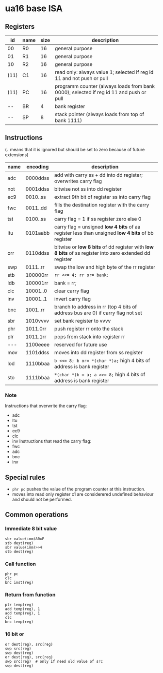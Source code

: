 # ua16 base ISA
## Registers
| id | name | size | description                                                                            |
| -- | ---- | ---- | -------------------------------------------------------------------------------------- |
| 00 |  R0  | 16   | general purpose                                                                        |
| 01 |  R1  | 16   | general purpose                                                                        |
| 10 |  R2  | 16   | general purpose                                                                        |
|(11)|  C1  | 16   | read only: always value 1; selected if reg id 11 and not push or pull                  |
|(11)|  PC  | 16   | programm counter (always loads from bank 0000); selected if reg id 11 and push or pull |
| -- |  BR  | 4    | bank register                                                                          |
| -- |  SP  | 8    | stack pointer (always loads from top of bank 1111)                                     |

## Instructions
(`.` means that it is ignored but should be set to zero because of future extensions)

| name | encoding | description                                                                       |
| ---- | -------- | --------------------------------------------------------------------------------- |
| adc  | 0000ddss | add with carry ss + dd into dd register; overwrites carry flag                    |
| not  | 0001ddss | bitwise not ss into dd register                                                   |
| ec9  | 0010..ss | extract 9th bit of register ss into carry flag                                    |
| fwc  | 0011..dd | fills the destination register with the carry flag                                |
| tst  | 0100..ss | carry flag = 1 if ss register zero else 0                                         |
| ltu  | 0101aabb | carry flag = unsigned **low 4 bits** of aa register less than unsigned **low 4 bits** of bb register        |
| orr  | 0110ddss | bitwise or **low 8 bits** of dd register with **low 8 bits** of ss register into zero extended dd register  |
| swp  | 0111..rr | swap the low and high byte of the rr register                                     |
| stb  | 100000rr | `rr <<= 4; rr or= bank;`                                                          |
| ldb  | 100001rr | bank = rr;                                                                        |
| clc  | 10001..0 | clear carry flag                                                                  |
| inv  | 10001..1 | invert carry flag                                                                 |
| bnc  | 1001..rr | branch to address in rr (top 4 bits of address bus are 0) if carry flag not set   |
| sbr  | 1010vvvv | set bank register to vvvv                                                         |
| phr  | 1011.0rr | push register rr onto the stack                                                   |
| plr  | 1011.1rr | pops from stack into register rr                                                  |
| ---  | 1100eeee | reserved for future use                                                           |
| mov  | 1101ddss | moves into dd register from ss register                                           |
| lod  | 1110bbaa | `b <<= 8; b or= *(char *)a;` high 4 bits of address is bank register              |
| sto  | 1111bbaa | `*(char *)b = a; a >>= 8;` high 4 bits of address is bank register                |

### Note
Instructions that overwrite the carry flag:
- adc 
- ltu
- tst
- ec9
- clc
- inv
Instructions that read the carry flag:
- fwc
- adc
- bnc
- inv

## Special rules
- `phr pc` pushes the value of the program counter at this instruction.
- moves into read only register c1 are considerered undefined behaviour and should not be performed.

## Common operations
### Immediate 8 bit value
```
sbr value(imm)&0xF
stb dest(reg)
sbr value(imm)>>4
stb dest(reg)
```

### Call function
```
phr pc
clc
bnc inst(reg)
```

### Return from function
```
plr temp(reg)
add temp(reg), 1
add temp(reg), 1
clc
bnc temp(reg)
```

### 16 bit or
```
or dest(reg), src(reg)
swp src(reg)
swp dest(reg)
or dest(reg), src(reg)
swp src(reg)  # only if need old value of src
swp dest(reg)
```
